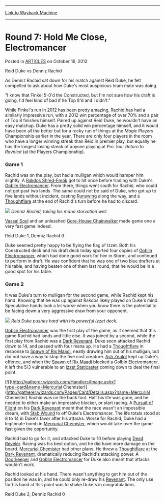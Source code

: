 
---
[Link to Wayback Machine](https://web.archive.org/web/20150910185403/http://magic.wizards.com/en/articles/archive/round-7-hold-me-close-electromancer-2012-10-19)

[_metadata_:description]:- "Reid Duke vs.Denniz Rachid As Denniz Rachid sat down for his match against Reid Duke, he felt compelled to ask about how Duke's most auspicious team mate was doing. `I know that Finkel 5-0'd the Constructed, but I'm not sure how his draft is going. I'd feel kind of bad if he Top 8'd and I didn't.`"
[_metadata_:generator]:- "Drupal 7 (http://drupal.org)"
[_metadata_:node]:- "311066"
[_metadata_:publish_date]:- "2012-10-19"
[_metadata_:source]:- "div-main-content"
[_metadata_:title]:- "Round 7: Hold Me Close, Electromancer"
[_metadata_:wayback_capture_timestamp]:- "2015-09-10 18:54:03"
[_metadata_:wayback_raw_url]:- "https://web.archive.org/web/20150910185403id_/http://magic.wizards.com/en/articles/archive/round-7-hold-me-close-electromancer-2012-10-19"
[_metadata_:wayback_url]:- "http://magic.wizards.com/en/articles/archive/round-7-hold-me-close-electromancer-2012-10-19"
---


Round 7: Hold Me Close, Electromancer
=====================================



 Posted in [ARTICLES](/en/articles)
 on October 19, 2012 









Reid Duke vs.Denniz Rachid


As Denniz Rachid sat down for his match against Reid Duke, he felt compelled to ask about how Duke's most auspicious team mate was doing.


"I know that Finkel 5-0'd the Constructed, but I'm not sure how his draft is going. I'd feel kind of bad if he Top 8'd and I didn't."


While Finkel's run in 2012 has been pretty amazing, Rachid has had a similarly impressive run, with a 2012 win percentage of over 70% and a pair of Top 8 finishes himself. Paired up against Reid Duke, he wouldn't have an easy matchup. Duke has a pretty solid win percentage himself, and it would have been all the better but for a rocky run of things at the *Magic* Players Championship earlier in the year. There are only four players in the room who have a longer winning streak than Reid in premier play, but equally he has the longest losing streak of anyone playing at Pro Tour *Return to Ravnica* (at the Players Championship).


### Game 1


Rachid was on the play, but had a mulligan which would hamper him slightly. A [Rakdos Shred-Freak](http://gatherer.wizards.com/Pages/Card/Details.aspx?name=Rakdos+Shred-Freak) got to hit once before trading with Duke's [Goblin Electromancer](http://gatherer.wizards.com/Pages/Card/Details.aspx?name=Goblin+Electromancer). From there, things went south for Rachid, who could not get past two lands. The same could not be said of Duke, who got up to five lands without incident, casting [Runewing](http://gatherer.wizards.com/Pages/Card/Details.aspx?name=Runewing) along the way, and a [Thoughtflare](http://gatherer.wizards.com/Pages/Card/Details.aspx?name=Thoughtflare) at the end of Rachid's turn before he had to discard.



![](https://media.wizards.com/legacy/mtg/images/daily/events/ptrtr12/r7_rachid.jpg)
*Denniz Rachid, taking his mana starvation well.*   




[Vassal Soul](http://gatherer.wizards.com/Pages/Card/Details.aspx?name=Vassal+Soul) and an unleashed [Gore-House Chainwalker](http://gatherer.wizards.com/Pages/Card/Details.aspx?name=Gore-House+Chainwalker) made game one a very fast game indeed.


Reid Duke 1, Denniz Rachid 0


Duke seemed pretty happy to be flying the flag of Izzet. Both his Constructed deck and his draft deck today sported four copies of [Goblin Electromancer](http://gatherer.wizards.com/Pages/Card/Details.aspx?name=Goblin+Electromancer), which had done good work for him in Storm, and continued to perform in draft. He was confident that he was one of two blue drafters at his table, and having beaten one of them last round, that he would be in a good spot for his table.


### Game 2


It was Duke's turn to mulligan for the second game, while Rachid kept his hand. Knowing that he was up against Rakdos likely played on Duke's mind. Speculative hands look a lot worse when you know there is the potential to be facing down a very aggressive draw from your opponent.


![](https://media.wizards.com/legacy/mtg/images/daily/events/ptrtr12/r7_duke.jpg)
*Reid Duke pushes hard with his powerful Izzet deck.* 

[Goblin Electromancer](http://gatherer.wizards.com/Pages/Card/Details.aspx?name=Goblin+Electromancer) was the first play of the game, as it seemed that this game Rachid had lands and little else. It was joined by a second, while the first play from Rachid was a [Dark Revenant](http://gatherer.wizards.com/Pages/Card/Details.aspx?name=Dark+Revenant). Duke soon attacked Rachid down to 14, and passed with four mana up. He had a [Thoughtflare](http://gatherer.wizards.com/Pages/Card/Details.aspx?name=Thoughtflare) in response to [Spawn of Rix Maadi](http://gatherer.wizards.com/Pages/Card/Details.aspx?name=Spawn+of+Rix+Maadi), neatly drawing him out of his mulligan, but did not have a way to stop the five cost creature. [Ash Zealot](http://gatherer.wizards.com/Pages/Card/Details.aspx?name=Ash+Zealot) kept up Duke's offence, and when the [Spawn of Rix Maadi](http://gatherer.wizards.com/Pages/Card/Details.aspx?name=Spawn+of+Rix+Maadi) blocked a Golbin Electromancer, it left the 5/3 vulnerable to an [Izzet Staticaster](http://gatherer.wizards.com/Pages/Card/Details.aspx?name=Izzet+Staticaster) coming down to deal the final point.


[![](http://gatherer.wizards.com/Handlers/Image.ashx?type=card&name=Mercurial Chemister)](http://gatherer.wizards.com/Pages/Card/Details.aspx?name=Mercurial Chemister)
Rachid was on the back foot. Half his life was gone, and he needed to either make an impressive blocker, or start racing. A [Pursuit of Flight](http://gatherer.wizards.com/Pages/Card/Details.aspx?name=Pursuit+of+Flight) on his [Dark Revenant](http://gatherer.wizards.com/Pages/Card/Details.aspx?name=Dark+Revenant) meant that the race wasn't an impossible dream, with [Stab Wound](http://gatherer.wizards.com/Pages/Card/Details.aspx?name=Stab+Wound) to off Duke's Electromancer. The life totals stood at 8 to 14 in Duke's favor after his attacks. Worse for Rachid, Duke had a legitimate bomb in [Mercurial Chemister](http://gatherer.wizards.com/Pages/Card/Details.aspx?name=Mercurial+Chemister), which would take over the game fast given the opportunity.


Rachid had to go for it, and attacked Duke to 10 before playing [Dead Reveler](http://gatherer.wizards.com/Pages/Card/Details.aspx?name=Dead+Reveler). Racing was his best option, and he did have more damage on the board. [Mercurial Chemister](http://gatherer.wizards.com/Pages/Card/Details.aspx?name=Mercurial+Chemister) had other plans. He threw a [Thoughtflare](http://gatherer.wizards.com/Pages/Card/Details.aspx?name=Thoughtflare) at the [Dark Revenant](http://gatherer.wizards.com/Pages/Card/Details.aspx?name=Dark+Revenant), dramatically reducing Rachid's attacking power. A [Doorkeeper](http://gatherer.wizards.com/Pages/Card/Details.aspx?name=Doorkeeper) and [Goblin Electromancer](http://gatherer.wizards.com/Pages/Card/Details.aspx?name=Goblin+Electromancer) for Duke also meant that attacks wouldn't work.


Rachid looked at his hand. There wasn't anything to get him out of the position he was in, and he could only re-draw his [Revenant](http://gatherer.wizards.com/Pages/Card/Details.aspx?name=Revenant). The only use for his hand at this point was to shake Duke's in congratulations.


Reid Duke 2, Denniz Rachid 0







